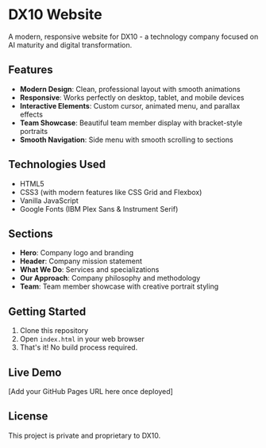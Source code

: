# DX10 Website

A modern, responsive website for DX10 - a technology company focused on AI maturity and digital transformation.

## Features

- **Modern Design**: Clean, professional layout with smooth animations
- **Responsive**: Works perfectly on desktop, tablet, and mobile devices
- **Interactive Elements**: Custom cursor, animated menu, and parallax effects
- **Team Showcase**: Beautiful team member display with bracket-style portraits
- **Smooth Navigation**: Side menu with smooth scrolling to sections

## Technologies Used

- HTML5
- CSS3 (with modern features like CSS Grid and Flexbox)
- Vanilla JavaScript
- Google Fonts (IBM Plex Sans & Instrument Serif)

## Sections

- **Hero**: Company logo and branding
- **Header**: Company mission statement
- **What We Do**: Services and specializations
- **Our Approach**: Company philosophy and methodology
- **Team**: Team member showcase with creative portrait styling

## Getting Started

1. Clone this repository
2. Open `index.html` in your web browser
3. That's it! No build process required.

## Live Demo

[Add your GitHub Pages URL here once deployed]

## License

This project is private and proprietary to DX10.